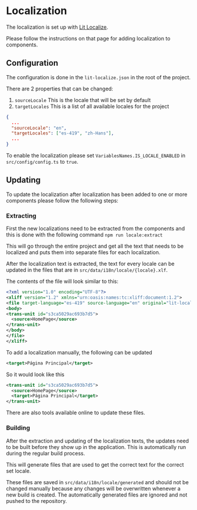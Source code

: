 # Localization

The localization is set up with [Lit Localize](https://lit.dev/docs/localization/overview/).

Please follow the instructions on that page for adding localization to components.

## Configuration

The configuration is done in the `lit-localize.json` in the root of the project.

There are 2 properties that can be changed:

1. `sourceLocale` This is the locale that will be set by default
2. `targetLocales` This is a list of all available locales for the project

```json
{
  ...
  "sourceLocale": "en",
  "targetLocales": ["es-419", "zh-Hans"],
  ...
}
```

To enable the localization please set `VariablesNames.IS_LOCALE_ENABLED` in `src/config/config.ts` to `true`.

## Updating

To update the localization after localization has been added to one or more components please follow the
following steps:

### Extracting

First the new localizations need to be extracted from the components and this is done with the following
command `npm run locale:extract`

This will go through the entire project and get all the text that needs to be localized and puts them into
separate files for each localization.

After the localization text is extracted, the text for every locale can be updated in the files that are in
`src/data/i18n/locale/{locale}.xlf`.

The contents of the file will look similar to this:

```xml
<?xml version="1.0" encoding="UTF-8"?>
<xliff version="1.2" xmlns="urn:oasis:names:tc:xliff:document:1.2">
<file target-language="es-419" source-language="en" original="lit-localize-inputs" datatype="plaintext">
<body>
<trans-unit id="s3ca5029ac693b7d5">
  <source>HomePage</source>
</trans-unit>
</body>
</file>
</xliff>
```

To add a localization manually, the following can be updated

```xml
<target>Página Principal</target>
```

So it would look like this

```xml
<trans-unit id="s3ca5029ac693b7d5">
  <source>HomePage</source>
  <target>Página Principal</target>
</trans-unit>
```

There are also tools available online to update these files.

### Building

After the extraction and updating of the localization texts, the updates need to be built before they show up
in the application. This is automatically run during the regular build process.

This will generate files that are used to get the correct text for the correct set locale.

These files are saved in `src/data/i18n/locale/generated` and should not be changed manually because any changes
will be overwritten whenever a new build is created.
The automatically generated files are ignored and not pushed to the repository.
